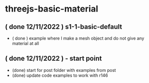 # threejs-basic-material

## ( done 12/11/2022 ) s1-1-basic-default
* ( done ) example where I make a mesh object and do not give any material at all

## ( done 12/11/2022 ) - start point
* (done) start for post folder with examples from post
* (done) update code examples to work with r146

